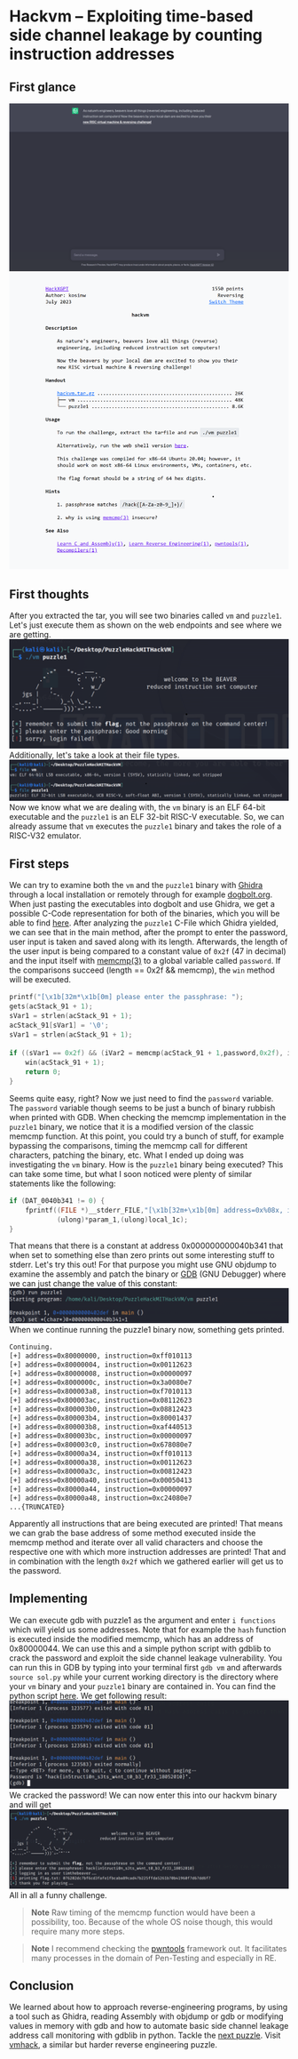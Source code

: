 # Hackvm – Exploiting time-based side channel leakage by counting instruction addresses

## First glance</br>

![hackvm](./../images/hackvm.png)
![hackvm_prompt](./../images/hackvm_prompt.png) </br>
## First thoughts

After you extracted the tar, you will see two binaries called `vm` and `puzzle1`. Let's just execute them as shown on the web endpoints and see where we are getting. </br>
![firstrun](./../images/firstrun.png) </br>
Additionally, let's take a look at their file types. </br>
![fileTypes](./../images/fileTypes.png) </br>
Now we know what we are dealing with, the `vm` binary is an ELF 64-bit executable and the `puzzle1` is an ELF 32-bit RISC-V executable. So, we can already assume that `vm` executes the `puzzle1` binary and takes the role of a RISC-V32 emulator.
## First steps

We can try to examine both the `vm` and the `puzzle1` binary with [Ghidra](https://ghidra-sre.org/) through a local installation or remotely through for example [dogbolt.org](https://dogbolt.org/). When just pasting the executables into dogbolt and use Ghidra, we get a possible C-Code representation for both of the binaries, which you will be able to find [here](./code/binaries_in_c/). After analyzing the `puzzle1` C-File which Ghidra yielded, we can see that in the main method, after the prompt to enter the password, user input is taken and saved along with its length. Afterwards, the length of the user input is being compared to a constant value of `0x2f` (47 in decimal) and the input itself with [memcmp(3)](https://www.man7.org/linux/man-pages/man3/memcmp.3.html) to a global variable called `password`. If the comparisons succeed (length == 0x2f && memcmp), the `win` method will be executed.
```c
printf("[\x1b[32m*\x1b[0m] please enter the passphrase: ");
gets(acStack_91 + 1);
sVar1 = strlen(acStack_91 + 1);
acStack_91[sVar1] = '\0';
sVar1 = strlen(acStack_91 + 1);

if ((sVar1 == 0x2f) && (iVar2 = memcmp(acStack_91 + 1,password,0x2f), iVar2 == 0)) {
    win(acStack_91 + 1);
    return 0;
}
```
Seems quite easy, right? Now we just need to find the `password` variable. The `password` variable though seems to be just a bunch of binary rubbish when printed with GDB. When checking the memcmp implementation in the `puzzle1` binary, we notice that it is a modified version of the classic memcmp function. At this point, you could try a bunch of stuff, for example bypassing the comparisons, timing the memcmp call for different characters, patching the binary, etc. What I ended up doing was investigating the `vm` binary. How is the `puzzle1` binary being executed? This can take some time, but what I soon noticed were plenty of similar statements like the following:
```c
if (DAT_0040b341 != 0) {
    fprintf((FILE *)__stderr_FILE,"[\x1b[32m+\x1b[0m] address=0x%08x, instruction=0x%08x\n",
            (ulong)*param_1,(ulong)local_1c);
}
```
That means that there is a constant at address 0x000000000040b341 that when set to something else than zero prints out some interesting stuff to stderr. Let's try this out! For that purpose you might use GNU objdump to examine the assembly and patch the binary or [GDB](https://www.sourceware.org/gdb/) (GNU Debugger) where we can just change the value of this constant: </br>
![gdb_hackvm](./../images/gdb_hackvm.png)</br>
When we continue running the puzzle1 binary now, something gets printed.
```text
Continuing.
[+] address=0x80000000, instruction=0xff010113
[+] address=0x80000004, instruction=0x00112623
[+] address=0x80000008, instruction=0x00000097
[+] address=0x8000000c, instruction=0x3a0080e7
[+] address=0x800003a8, instruction=0xf7010113
[+] address=0x800003ac, instruction=0x08112623
[+] address=0x800003b0, instruction=0x08812423
[+] address=0x800003b4, instruction=0x80001437
[+] address=0x800003b8, instruction=0xaf440513
[+] address=0x800003bc, instruction=0x00000097
[+] address=0x800003c0, instruction=0x678080e7
[+] address=0x80000a34, instruction=0xff010113
[+] address=0x80000a38, instruction=0x00112623
[+] address=0x80000a3c, instruction=0x00812423
[+] address=0x80000a40, instruction=0x00050413
[+] address=0x80000a44, instruction=0x00000097
[+] address=0x80000a48, instruction=0xc24080e7
...{TRUNCATED}
```
Apparently all instructions that are being executed are printed! That means we can grab the base address of some method executed inside the memcmp method and iterate over all valid characters and choose the respective one with which more instruction addresses are printed! That and in combination with the length `0x2f` which we gathered earlier will get us to the password.
## Implementing
We can execute gdb with puzzle1 as the argument and enter `i functions` which will yield us some addresses. Note that for example the `hash` function is executed inside the modified memcmp, which has an address of 0x80000044. We can use this and a simple python script with gdblib to crack the password and exploit the side channel leakage vulnerability. You can run this in GDB by typing into your terminal first `gdb vm` and afterwards `source sol.py` while your current working directory is the directory where your `vm` binary and your `puzzle1` binary are contained in. You can find the python script [here](./code/sol.py). We get following result: </br>
![cracked_hackvm](./../images/cracked_hackvm.png) </br>
We cracked the password! We can now enter this into our hackvm binary and will get ![flag_hackvm](./../images/flag_hackvm.png) </br>
All in all a funny challenge.
> **Note**
> Raw timing of the memcmp function would have been a possibility, too. Because of the whole OS noise though, this would require many more steps.

> **Note**
> I recommend checking the [pwntools](https://docs.pwntools.com/en/stable/) framework out. It facilitates many processes in the domain of Pen-Testing and especially in RE.
## Conclusion
We learned about how to approach reverse-engineering programs, by using a tool such as Ghidra, reading Assembly with objdump or gdb or modifying values in memory with gdb and how to automate basic side channel leakage address call monitoring with gdblib in python. Tackle the [next puzzle](./../bakery/). Visit [vmhack](./../vmhack/), a similar but harder reverse engineering puzzle.